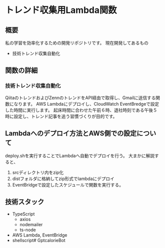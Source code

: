 # トレンド収集用Lambda関数

## 概要
私の学習を効率化するための開発リポジトリです。
現在開発してあるもの
- 技術トレンド収集自動化

## 関数の詳細
### 技術トレンド収集自動化
QiitaのトレンドおよびZennのトレンドをAPI経由で取得し、Gmailに送信する関数になります。
AWS Lambdaにデプロイし、CloudWatch EventBredgeで設定した時間に実行します。
起床時間に合わせた午前６時、退社時刻である午後５時に設定し、トレンド記事を追う習慣づくりが目的です。

## Lambdaへのデプロイ方法とAWS側での設定について
deploy.shを実行することでLambdaへ自動でデプロイを行う。
大まかに解説すると、
1. srcディレクトリ内をzip化
2. distフォルダに格納してzip形式でlambdaにデプロイ
3. EventBridgeで設定したスケジュールで関数を実行する。

## 技術スタック
- TypeScript
  - axios
  - nodemailer
  - ts-node
- AWS Lambda, EventBridge
- shellscript# GptcalorieBot
